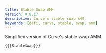 ```yaml
---
title: Stable Swap AMM
version: 0.8.17
description: Curve's stable swap AMM
keywords: [defi, curve, stable, swap, amm]
---
```


Simplified version of Curve's stable swap AMM

```solidity
{{{StableSwap}}}
```
